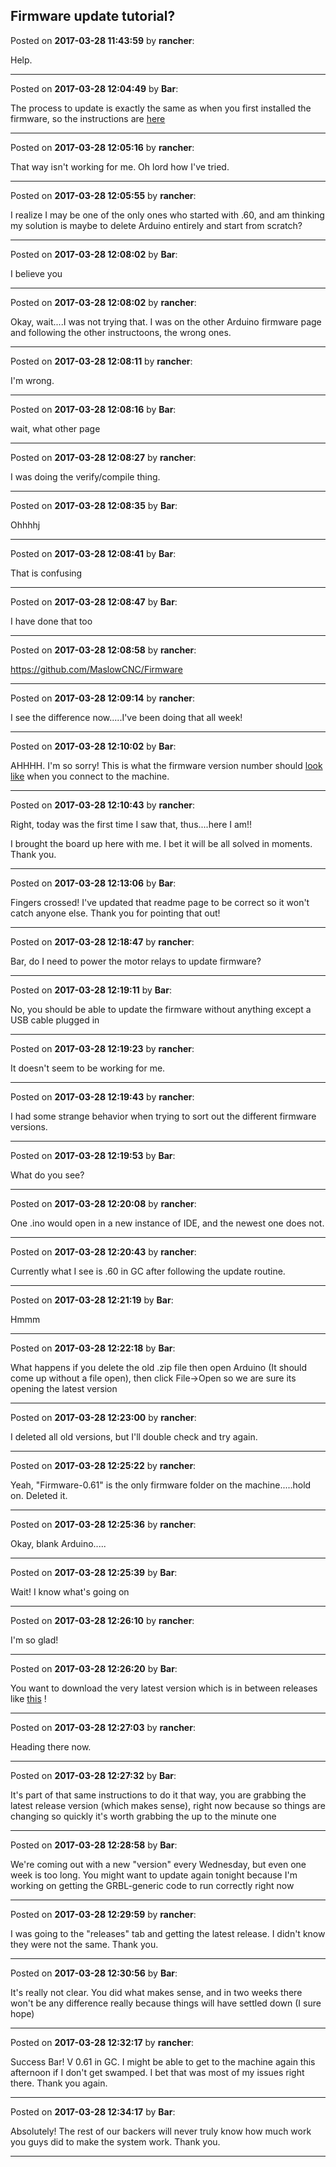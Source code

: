 ## Firmware update tutorial?
Posted on **2017-03-28 11:43:59** by **rancher**:

Help.

---

Posted on **2017-03-28 12:04:49** by **Bar**:

The process to update is exactly the same as when you first installed the firmware, so the instructions are [here](https://github.com/MaslowCNC/Firmware/wiki/Firmware-Setup)

---

Posted on **2017-03-28 12:05:16** by **rancher**:

That way isn't working for me.  Oh lord how I've tried.

---

Posted on **2017-03-28 12:05:55** by **rancher**:

I realize I may be one of the only ones who started with .60, and am thinking my solution is maybe to delete Arduino entirely and start from scratch?

---

Posted on **2017-03-28 12:08:02** by **Bar**:

I believe you

---

Posted on **2017-03-28 12:08:02** by **rancher**:

Okay, wait....I was not trying that.  I was on the other Arduino firmware page and following the other instructoons, the wrong ones.

---

Posted on **2017-03-28 12:08:11** by **rancher**:

I'm wrong.

---

Posted on **2017-03-28 12:08:16** by **Bar**:

wait, what other page

---

Posted on **2017-03-28 12:08:27** by **rancher**:

I was doing the verify/compile thing.

---

Posted on **2017-03-28 12:08:35** by **Bar**:

Ohhhhj

---

Posted on **2017-03-28 12:08:41** by **Bar**:

That is confusing

---

Posted on **2017-03-28 12:08:47** by **Bar**:

I have done that too

---

Posted on **2017-03-28 12:08:58** by **rancher**:

https://github.com/MaslowCNC/Firmware

---

Posted on **2017-03-28 12:09:14** by **rancher**:

I see the difference now.....I've been doing that all week!

---

Posted on **2017-03-28 12:10:02** by **Bar**:

AHHHH. I'm so sorry! This is what the firmware version number should  [look like](//muut.com/u/maslowcnc/s3/:maslowcnc:fUsz:firmwareversion.jpg.jpg) when you connect to the machine.

---

Posted on **2017-03-28 12:10:43** by **rancher**:

Right, today was the first time I saw that, thus....here I am!!

I brought the board up here with me.  I bet it will be all solved in moments.  Thank you.

---

Posted on **2017-03-28 12:13:06** by **Bar**:

Fingers crossed! I've updated that readme page to be correct so it won't catch anyone else. Thank you for pointing that out!

---

Posted on **2017-03-28 12:18:47** by **rancher**:

Bar, do I need to power the motor relays to update firmware?

---

Posted on **2017-03-28 12:19:11** by **Bar**:

No, you should be able to update the firmware without anything except a USB cable plugged in

---

Posted on **2017-03-28 12:19:23** by **rancher**:

It doesn't seem to be working for me.

---

Posted on **2017-03-28 12:19:43** by **rancher**:

I had some strange behavior when trying to sort out the different firmware versions.

---

Posted on **2017-03-28 12:19:53** by **Bar**:

What do you see?

---

Posted on **2017-03-28 12:20:08** by **rancher**:

One .ino would open in a new instance of IDE, and the newest one does not.

---

Posted on **2017-03-28 12:20:43** by **rancher**:

Currently what I see is .60 in GC after following the update routine.

---

Posted on **2017-03-28 12:21:19** by **Bar**:

Hmmm

---

Posted on **2017-03-28 12:22:18** by **Bar**:

What happens if you delete the old .zip file then open Arduino (It should come up without a file open), then click File->Open so we are sure its opening the latest version

---

Posted on **2017-03-28 12:23:00** by **rancher**:

I deleted all old versions, but I'll double check and try again.

---

Posted on **2017-03-28 12:25:22** by **rancher**:

Yeah, "Firmware-0.61" is the only firmware folder on the machine.....hold on.  Deleted it.

---

Posted on **2017-03-28 12:25:36** by **rancher**:

Okay, blank Arduino.....

---

Posted on **2017-03-28 12:25:39** by **Bar**:

Wait! I know what's going on

---

Posted on **2017-03-28 12:26:10** by **rancher**:

I'm so glad!

---

Posted on **2017-03-28 12:26:20** by **Bar**:

You want to download the very latest version which is in between releases like  [this](//muut.com/u/maslowcnc/s3/:maslowcnc:OxTT:download.jpg.jpg) !

---

Posted on **2017-03-28 12:27:03** by **rancher**:

Heading there now.

---

Posted on **2017-03-28 12:27:32** by **Bar**:

It's part of that same instructions to do it that way, you are grabbing the latest release version (which makes sense), right now because so things are changing so quickly it's worth grabbing the up to the minute one

---

Posted on **2017-03-28 12:28:58** by **Bar**:

We're coming out with a new "version" every Wednesday, but even one week is too long. You might want to update again tonight because I'm working on getting the GRBL-generic code to run correctly right  now

---

Posted on **2017-03-28 12:29:59** by **rancher**:

I was going to the "releases" tab and getting the latest release.  I didn't know they were not the same.  Thank you.

---

Posted on **2017-03-28 12:30:56** by **Bar**:

It's really not clear. You did what makes sense, and in two weeks there won't be any difference really because things will have settled down (I sure hope)

---

Posted on **2017-03-28 12:32:17** by **rancher**:

Success Bar!  V 0.61 in GC.  I might be able to get to the machine again this afternoon if I don't get swamped.  I bet that was most of my issues right there.  Thank you again.

---

Posted on **2017-03-28 12:34:17** by **Bar**:

Absolutely! The rest of our backers will never truly know how much work you guys did to make the system work. Thank you.

---

